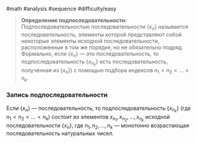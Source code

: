 #math #analysis 
#sequence 
#difficulty/easy 
>**Определение подпоследовательности:** Подпоследовательностью последовательности $\{x_n\}$ называется последовательность, элементы которой представляют собой некоторые элементы исходной последовательности, расположенные в том же порядке, но не обязательно подряд. Формально, если $\{x_n\}$ — это последовательность, то подпоследовательность $\{x_{n_k}\}$ есть последовательность, полученная из $\{x_n\}$) с помощью подбора индексов $n_1 \lt n_2 \lt \dots \lt n_k$.

### Запись подпоследовательности
Если $\{x_n\}$ — последовательность, то подпоследовательность $\{x_{n_k}\}$ (где $n_1 \lt n_2 \lt \dots \lt n_k$) состоит из элементов $x_{n_1}, x_{n_2}, \dots, x_{n_k}$ исходной последовательности $\{x_n\}$, где $n_1, n_2, \dots, n_k$ — монотонно возрастающая последовательность натуральных чисел.